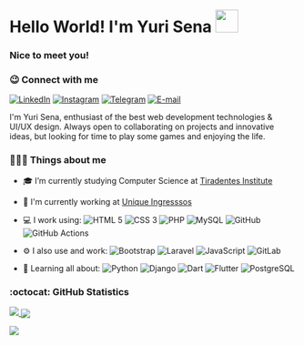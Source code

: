 # Hello World! I'm Yuri Sena <img src="https://media.giphy.com/media/dalJ0CpF7hwmN1nZXe/giphy.gif" width="40px">

### Nice to meet you! 

### 😉 Connect with me
[![LinkedIn](https://img.shields.io/badge/-yurisena-blue?style=flat&logo=LinkedIn&logoColor=white&link=https://www.linkedin.com/in/yuri-sena-6b140520a/)](https://www.linkedin.com/in/yuri-sena-6b140520a/ "LinkedIn") [![Instagram](https://img.shields.io/badge/-yurisena10-purple?style=flat&logo=instagram&logoColor=white&link=https://instagram.com/yurisena10/)](https://instagram.com/yurisena10 "Instagram") [![Telegram](https://img.shields.io/badge/-@yurisn1-0088CC?style=flat&logo=Telegram&logoColor=white&link=https://t.me/yurisn1/)](https://t.me/yurisn1 "Telegram") [![E-mail](https://img.shields.io/badge/-dev.yurisn@gmail.com-c14438?style=flat&logo=Gmail&logoColor=white&link=mailto:dev.yurisn@gmail.com?subject=Olá,%20Yuri%20)](mailto:dev.yurisn@gmail.com?subject=Olá,%20Yuri!%20 "E-mail")

I'm Yuri Sena, enthusiast of the best web development technologies & UI/UX design. Always open to collaborating on projects and innovative ideas, but looking for time to play some games and enjoying the life.

### 🧑🏽‍💻 Things about me
- 🎓 I’m currently studying Computer Science at [Tiradentes Institute](https://al.unit.br/ "Centro Universitário Tiradentes")

- 🏢 I'm currently working at [Unique Ingresssos](https://github.com/unique-ingressos "Unique Ingressos")

- 💻 I work using: ![HTML 5](https://img.shields.io/badge/-HTML%205-E34F26?style=flat&logo=HTML5&logoColor=white) ![CSS 3](https://img.shields.io/badge/-CSS%203-1572B6?style=flat&logo=CSS3) ![PHP](https://img.shields.io/badge/-PHP-563D7C?style=flat&logo=PHP) ![MySQL](https://img.shields.io/badge/-MySQL-orange?style=flat&logo=MySQL&logoColor=white) ![GitHub](https://img.shields.io/badge/-GitHub-181717?style=flat&logo=GitHub) ![GitHub Actions](https://img.shields.io/badge/-GitHub%20Actions-2088FF?style=flat&logo=github-actions&logoColor=white)

- ⚙️ I also use and work: ![Bootstrap](https://img.shields.io/badge/-Bootstrap-ccc?style=flat&logo=Bootstrap) ![Laravel](https://img.shields.io/badge/-Laravel-FCA121?style=flat&logo=Laravel) ![JavaScript](https://img.shields.io/badge/-JavaScript-black?style=flat&logo=JavaScript) ![GitLab](https://img.shields.io/badge/-GitLab-FCA121?style=flat&logo=GitLab) 

- 🌱 Learning all about: ![Python](https://img.shields.io/badge/-Python-black?style=flat&logo=Python ) ![Django](https://img.shields.io/badge/-Django-092E20?style=flat&logo=Django) ![Dart](https://img.shields.io/badge/-Dart-1572B6?style=flat&logo=Dart) ![Flutter](https://img.shields.io/badge/-Flutter-1572B6?style=flat&logo=Flutter) ![PostgreSQL](https://img.shields.io/badge/-PostgreSQL-336791?style=flat&logo=PostgreSQL)


### :octocat: GitHub Statistics

<a href="https://github.com/ysn0/">
  <img src="https://github-readme-stats.vercel.app/api?username=ysn0&show_icons=true&hide_border=true&theme=tokyonight&count_private=true" />
</a>
<a href="https://github.com/mateusbmp/">
  <img align="center" src="https://github-readme-stats.vercel.app/api/top-langs/?username=ysn0&show_icons=true&hide_border=true&layout=compact&langs_count=8&theme=tokyonight&count_private=true" />
</a>

![](https://hit.yhype.me/github/profile?user_id=42280089)
